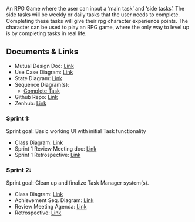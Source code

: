 An RPG Game where the user can input a ‘main task’ and ‘side tasks’. The side tasks will be weekly or daily tasks that the user needs to complete. Completing these tasks will give their rpg character experience points. The character can be used to play an RPG game, where the only way to level up is by completing tasks in real life.

## Documents & Links

- Mutual Design Doc: [Link](https://docs.google.com/document/d/1rHItcBlPBF3ayORcqcEG6Sk12qRUGAPmiRlVfsa_NYg/edit)
- Use Case Diagram: [Link](https://drive.google.com/file/d/1Ij5CIg0CFksuCzDuWyRTCsgpB9HsbZ6j/view?usp=sharing)
- State Diagram: [Link](https://drive.google.com/file/d/134E-9GA6rUwMoUZYmXNXvw5RGvk49CfN/view?usp=sharing)
- Sequence Diagram(s):
    + [Complete Task](https://drive.google.com/file/d/12urRBzBuWt23uFDgzqaHYEAygWSiZ3w-/view?usp=sharing)
- Github Repo: [Link](https://github.com/Azurekuz/RPG-Task-Manager)
- Zenhub: [Link](https://app.zenhub.com/workspaces/rpg-tasks-5e5ff15b63c718891a5aacb2/board?repos=244972518)

### Sprint 1:
Sprint goal: Basic working UI with initial Task functionality
- Class Diagram: [Link](https://drive.google.com/file/d/140AbHzaxltgDzKVBUYyYfWc_1CIR4Ebh/view?usp=sharing)
- Sprint 1 Review Meeting doc: [Link](https://docs.google.com/document/d/1pWe4r2CDPy9umHHfbNV3Shm50lXJQnb5Efa18UGlexk/edit?usp=sharing)
- Sprint 1 Retrospective: [Link](https://docs.google.com/document/d/1cPsGp3-SIhRzqITo2maJk-c2BELcKFjRlqQuBiZ-uhs/edit)

### Sprint 2:
Sprint goal: Clean up and finalize Task Manager system(s).
- Class Diagram: [Link](https://drive.google.com/file/d/1n96HxVm0xI9YWkNWJKUwhDT8Fjcp8JKs/view?usp=sharing)
- Achievement Seq. Diagram: [Link](https://drive.google.com/file/d/12PZ6L62dgg5ND5zN7zHjtVfawC0Psgjt/view?usp=sharing)
- Review Meeting Agenda: [Link](https://docs.google.com/document/d/1apFbHmETFGkfJeYKvcO7kc4zfYBJrOG3pfMRxqa9D20/edit)
- Retrospective: [Link](https://docs.google.com/document/d/1P3zPb3Mcxsi57NN8l19kYEuZwLybwUPcmYE_cupEaZg/edit?usp=sharing)
